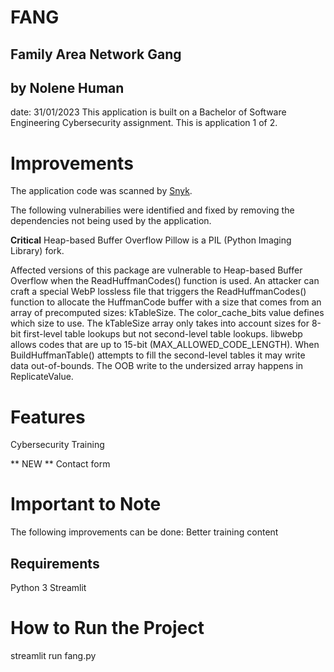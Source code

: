 
# FANG
## Family Area Network Gang
## by Nolene Human 
date: 31/01/2023
This application is built on a Bachelor of Software Engineering Cybersecurity assignment. This is application 1 of 2.

# Improvements
The application code was scanned by [Snyk](https://app.snyk.io/).

The following vulnerabilies were identified and fixed by removing the dependencies not being used by the application.

**Critical**	Heap-based Buffer Overflow	Pillow is a PIL (Python Imaging Library) fork.

Affected versions of this package are vulnerable to Heap-based Buffer Overflow when the ReadHuffmanCodes() function is used. An attacker can craft a special WebP lossless file that triggers the ReadHuffmanCodes() function to allocate the HuffmanCode buffer with a size that comes from an array of precomputed sizes: kTableSize. The color_cache_bits value defines which size to use. The kTableSize array only takes into account sizes for 8-bit first-level table lookups but not second-level table lookups. libwebp allows codes that are up to 15-bit (MAX_ALLOWED_CODE_LENGTH). When BuildHuffmanTable() attempts to fill the second-level tables it may write data out-of-bounds. The OOB write to the undersized array happens in ReplicateValue.


# Features
Cybersecurity Training

** NEW ** Contact form

# Important to Note

The following improvements can be done:
Better training content

## Requirements

Python 3
Streamlit


# How to Run the Project
streamlit run fang.py



